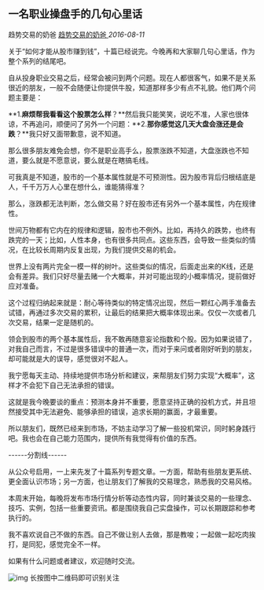 ## 一名职业操盘手的几句心里话

趋势交易的奶爸 [趋势交易的奶爸 ](javascript:void(0);) *2016-08-11*

关于“如何才能从股市赚到钱”，十篇已经说完。今晚再和大家聊几句心里话，作为整个系列的结尾吧。

 

自从投身职业交易之后，经常会被问到两个问题。现在人都很客气，如果不是关系很近的朋友，一般不会随便让你提供牛股，知道那样多少有点不礼貌。他们两个问题主要是：

 

**1.****麻烦帮我看看这个股票怎么样****？**然后我只能笑笑，说吃不准，人家也很体谅，不再追问，顺便问了另外一个问题：**2.****那你感觉这几天大盘会涨还是会跌****？**我只好又面带歉意，说不知道。

 

那么很多朋友难免会想，你不是职业高手么，股票涨跌不知道，大盘涨跌也不知道，要么就是不愿意说，要么就是在瞎搞毛线。

 

可我真是不知道，股市的一个基本属性就是不可预测性。因为股市背后归根结底是人，千千万万人心里在想什么，谁能猜得准？

那么，涨跌都无法判断，怎么做交易？好在股市还有另外一个基本属性，内在规律性。

 

世间万物都有它内在的规律和逻辑，股市也不例外。比如，再持久的跌势，也终有跌完的一天；比如，人性本身，也有很多共同点。这些东西，会导致一些类似的情况，在比较长周期内反复出现，为我们提供交易的机会。

 

世界上没有两片完全一模一样的树叶。这些类似的情况，后面走出来的K线，还是会有差异。我们只好尽量去赌一个大概率，并对可能出现的小概率情况，提前做好应对准备。

 

这个过程归纳起来就是：耐心等待类似的特定情况出现，然后一颗红心两手准备去试错，再通过多次交易的累积，让最后的结果把大概率体现出来。仅仅一次或者几次交易，结果一定是随机的。

 

领会到股市的两个基本属性后，我不敢再随意妄论指数和个股。因为如果说错了，对我自己而言，不过是很多错误中的普通一次，而对于来问或者刚好听到的朋友，却可能就是大的误导，感觉很对不起人。

我宁愿每天主动、持续地提供市场分析和建议，来帮朋友们努力实现“大概率”，这样才不会犯下自己无法承担的错误。

这就是我今晚要谈的重点：预测本身并不重要，愿意坚持正确的投机方式，并且坦然接受其中无法避免、能够承担的错误，追求长期的赢面，才最重要。

 

所以朋友们，既然已经来到市场，不妨主动学习了解一些投机常识，同时躬身践行吧。我也会在自己能力范围内，提供所有我觉得有价值的东西。

 

------分割线------

 

从公众号启用，一上来先发了十篇系列专题文章。一方面，帮助有些朋友更系统、更全面认识市场；另一方面，也让朋友们了解我的交易理念，熟悉我的交易风格。

 

本周末开始，每晚将发布市场行情分析等动态性内容，同时兼谈交易的一些理念、技巧、实例，包括一些重要资讯。都是围绕我自己实盘操作，可以长期跟踪和参考执行的。

我不喜欢说自己不做的东西。自己不做让别人去做，那是教唆；一起做一起吃肉挨打，是同犯，感觉完全不一样。

 

如果有什么问题或者建议，欢迎随时交流。

![img](https://mmbiz.qpic.cn/mmbiz/VyPaD2tFqzoQhZPwJicYt4paGrZr0rGnIkmiabvvS7eropOUwbC0v2lCgyF5DDbZJkoh3srzLR91jZI9Hh31hMNQ/640?wx_fmt=png&wxfrom=5&wx_lazy=1)
长按图中二维码即可识别关注